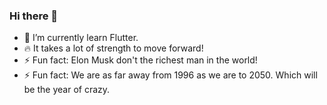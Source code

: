 ### Hi there 👋

- 🔭 I’m currently learn Flutter.
- 🔥 It takes a lot of strength to move forward!
- ⚡ Fun fact: Elon Musk don't the richest man in the world!
- ⚡ Fun fact: We are as far away from 1996 as we are to 2050. Which will be the year of crazy.
